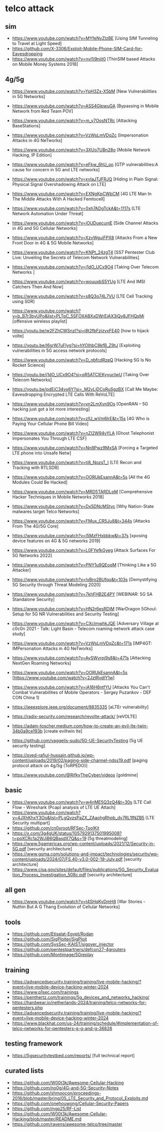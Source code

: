 # telco attack
## sim
- https://www.youtube.com/watch?v=MYfeNyZIzBE [Using SIM Tunneling to Travel at Light Speed]
- https://github.com/X-3306/Exploit-Mobile-Phone-SIM-Card-for-Eavesdropping
- https://www.youtube.com/watch?v=nvI1i9njjt0 [ThinSIM based Attacks on Mobile Money Systems 2018]
## 4g/5g
- https://www.youtube.com/watch?v=YpH3Zx-X5bM [New Vulnerabilities in 5G Networks]
- https://www.youtube.com/watch?v=ASS4GlpwuGA [Bypassing in Mobile Network from Red Team POV]
- https://www.youtube.com/watch?v=m_y7OosNTRc [Attacking BaseStations]
- https://www.youtube.com/watch?v=VzWsLmVDqZc [Impersonation Attacks in 4G NeTworks]
- https://www.youtube.com/watch?v=3XUo7UBn28o [Mobile Network Hacking, IP Edition]
- https://www.youtube.com/watch?v=eFkw_6hU_oo [GTP vulnerabilities:A cause for concern in 5G and LTE networks]
- https://www.youtube.com/watch?v=xvIaJTJFRJQ [Hiding in Plain Signal: Physical Signal Overshadowing Attack on LTE]
- https://www.youtube.com/watch?v=EXNgKpCWbCM [4G LTE Man In The Middle Attacks With A Hacked Femtocell]
- https://www.youtube.com/watch?v=0xh7ADgTckA&t=1117s [LTE Network Automation Under Threat]
- https://www.youtube.com/watch?v=iOUDuecunjE [Side Channel Attacks in 4G and 5G Cellular Networks]
- https://www.youtube.com/watch?v=XzvWguiFPX8 [Attacks From a New Front Door in 4G & 5G Mobile Networks]
- https://www.youtube.com/watch?v=KNPt_24zgT4 [SS7 Pentester Club Live: Unveiling the Secrets of Telecom Network Vulnerabilities]
- https://www.youtube.com/watch?v=j1dO_UCx9O4 [Taking Over Telecom Networks ]
- https://www.youtube.com/watch?v=wouuxbS5YUg [LTE And IMSI Catchers Then And Now]
- https://www.youtube.com/watch?v=s8Q3o74L7VU [LTE Cell Tracking using SDR]
- https://www.youtube.com/watch?v=b_B7r3byUPo&list=PLTpC_5SFOXABXxDWrEiAX3iQv8JFHQsMj [offensive wireless playlist]
- https://youtu.be/w2FZhCWSnzI?si=i8t2fbFzjzvxFE40 [how to hijack volte]
- https://youtu.be/I6srW7uFIyg?si=hYOIhbC8kfB_Z9tJ [Exploiting vulnerabilities in 5G access network protocols]
- https://www.youtube.com/watch?v=D_nbfcdRzeQ [Hacking 5G Is No Rocket Science]
- https://youtu.be/j1dO_UCx9O4?si=qR5ATClEKyyucIwU [Taking Over Telecom Networks]
- https://youtu.be/pdEjC34vx6Y?si=_M2vLjDCoRuSgzBX [Call Me Maybe: Eavesdropping Encrypted LTE Calls With ReVoLTE]
- https://www.youtube.com/watch?v=vn2LmXvn9Os [OpenRAN – 5G hacking just got a lot more interesting]

- https://www.youtube.com/watch?v=zIU_wVm6lrE&t=15s [4G Who is Paying Your Cellular Phone Bill Video]
- https://www.youtube.com/watch?v=nZI2W94vYLA [Ghost Telephonist Impersonates You Through LTE CSF]
- https://www.youtube.com/watch?v=Nn8Pwz9MxSA [Forcing a Targeted LTE phone into Unsafe Netw]
- https://www.youtube.com/watch?v=ti8_NozsT_I [LTE Recon and Tracking with RTLSDR]
- https://www.youtube.com/watch?v=OORUkEsannA&t=5s [All the 4G Modules Could Be Hacked]

- https://www.youtube.com/watch?v=MRD5TARDLpM [Comprehensive Hacker Techniques in Mobile Networks 2018]
- https://www.youtube.com/watch?v=Dx5DNcMStyc [Why Nation-State malwares target Telco Networks]
- https://www.youtube.com/watch?v=FMux_CR5Ju8&t=344s [Attacks From The 4G/5G Core]
- https://www.youtube.com/watch?v=l5MzFHxbbkw&t=37s [xposing device features on 4G & 5G networks 2019]
- https://www.youtube.com/watch?v=L0FYefkGyeg [Attack Surfaces For 5G Networks 2022]
- https://www.youtube.com/watch?v=PNY1u9QEoqM [Thinking Like a 5G Attacker]
- https://www.youtube.com/watch?v=IvBro2BUfqo&t=103s [Demystifying 5G Security through Threat Modeling 2020]
- https://www.youtube.com/watch?v=7khFHB2E4PY [WEBINAR: 5G SA Standalone Security]
- https://www.youtube.com/watch?v=HN2r6esRDjM [WarDragon 5Ghoul: Setup for 5G NR Vulnerabilities and Security Testing]
- https://www.youtube.com/watch?v=CXcImwhkJQE [Adversary Village at c0c0n 2021 - Talk: Light Basin - Telecom roaming network attack case study]
- https://www.youtube.com/watch?v=VzWsLmVDqZc&t=171s [IMP4GT: IMPersonation Attacks in 4G NeTworks]
- https://www.youtube.com/watch?v=AySWvrpj9s8&t=471s [Attacking NextGen Roaming Networks]
- https://www.youtube.com/watch?v=OORUkEsannA&t=5s [https://www.youtube.com/watch?v=2JztRvdIY1w]
- https://www.youtube.com/watch?v=iA16H6ntfYU [Attacks You Can't Combat Vulnerabilities of Mobile Operators - Sergey Puzankov - DEF CON China 1]

 
- https://ieeexplore.ieee.org/document/8835335 [aLTEr vulnerability]
- https://radix-security.com/research/revolte-attack/ [reVOLTE]
- https://adam-toscher.medium.com/how-to-create-an-evil-lte-twin-34b0a9ce193b [create eviltwin lte]
- https://github.com/vaggelis-sudo/5G-UE-SecurityTesting [5g UE security testing]
- https://syed-rafiul-hussain.github.io/wp-content/uploads/2019/02/paging-side-channel-ndss19.pdf [paging protocol attack on 4g/5g (ToRPEDO)]
- https://www.youtube.com/@RifkyTheCyber/videos [goldmine]
## basic
- https://www.youtube.com/watch?v=w4nME5Q3zQ4&t=30s [LTE Call Flow - Wireshark (Pcap) analysis of LTE UE Attach]
- https://www.youtube.com/watch?v=4JXhKhxY3Oo&list=PLgQvzsPaZX_ZAaohgRhpb_dv7RL1fNZB5 [LTE Security multipart]
- https://github.com/cn0xroot/RFSec-ToolKit
- https://x.com/3g4gUK/status/1057929137501995008?t=pqXCRc1a2WJiB6QBasdX7Q&s=19 [5g threatmodeling]
- https://www.5gamericas.org/wp-content/uploads/2021/12/Security-in-5G.pdf [security architecture]
- https://www.gsma.com/solutions-and-impact/technologies/security/wp-content/uploads/2024/07/FS.40-v3.0-002-19-July.pdf [security architecture]
- https://www.cisa.gov/sites/default/files/publications/5G_Security_Evaluation_Process_Investigation_508c.pdf [security architecture]
## all gen
- https://www.youtube.com/watch?v=t4SHqKyDmH8 [War Stories - Nuthin But A G Thang Evolution of Cellular Networks]

## tools
- https://github.com/Etisalat-Egypt/Rodan
- https://github.com/SigPloiter/SigPloit
- https://github.com/SysSec-KAIST/sigover_injector
- https://github.com/pentestpartners/defcon27-4grouters
- https://github.com/Montimage/5Greplay

## training
- https://advancedsecurity.training/training/live-mobile-hacking/?event=live-mobile-device-hacking-winter-2024
- https://www.p1sec.com/trainings
- https://penthertz.com/trainings/5g_devices_and_networks_hacking/
- https://hardwear.io/netherlands-2024/training/telco-networks-for-pentesters.php
- https://advancedsecurity.training/training/live-mobile-hacking/?event=live-mobile-device-hacking-winter-2024
- https://www.blackhat.com/us-24/training/schedule/#implementation-of-telco-networks-for-pentesters-g-g-and-g-36828

## testing framework
- https://5gsecuritytestbed.com/reports/ [full technical report]


## curated lists
- https://github.com/W00t3k/Awesome-Cellular-Hacking
- https://github.com/no0g/4G-and-5G-Security-Notes
- https://github.com/shmoocon/proceedings-2016/blob/master/bring/05_LTE_Security_and_Protocol_Exploits.md
- https://github.com/onehouwong/Cellular-Security-Papers
- https://github.com/mgp25/RF-List
- https://github.com/W00t3k/Awesome-Cellular-Hacking/blob/master/README.md
- https://github.com/ravens/awesome-telco/tree/master
